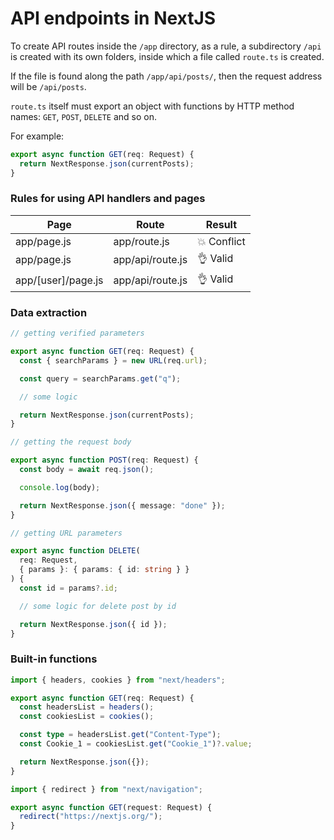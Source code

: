 # API endpoints in NextJS

To create API routes inside the `/app` directory, as a rule, a subdirectory `/api` is created with its own folders, inside which a file called `route.ts` is created.

If the file is found along the path `/app/api/posts/`, then the request address will be `/api/posts`.

`route.ts` itself must export an object with functions by HTTP method names: `GET`, `POST`, `DELETE` and so on.

For example:

```typescript
export async function GET(req: Request) {
  return NextResponse.json(currentPosts);
}
```

### Rules for using API handlers and pages

| Page               | Route            | Result      |
| ------------------ | ---------------- | ----------- |
| app/page.js        | app/route.js     | 💥 Conflict |
| app/page.js        | app/api/route.js | 👌 Valid    |
| app/[user]/page.js | app/api/route.js | 👌 Valid    |

### Data extraction

```typescript
// getting verified parameters

export async function GET(req: Request) {
  const { searchParams } = new URL(req.url);

  const query = searchParams.get("q");

  // some logic

  return NextResponse.json(currentPosts);
}
```

```typescript
// getting the request body

export async function POST(req: Request) {
  const body = await req.json();

  console.log(body);

  return NextResponse.json({ message: "done" });
}
```

```typescript
// getting URL parameters

export async function DELETE(
  req: Request,
  { params }: { params: { id: string } }
) {
  const id = params?.id;

  // some logic for delete post by id

  return NextResponse.json({ id });
}
```

### Built-in functions

```typescript
import { headers, cookies } from "next/headers";

export async function GET(req: Request) {
  const headersList = headers();
  const cookiesList = cookies();

  const type = headersList.get("Content-Type");
  const Cookie_1 = cookiesList.get("Cookie_1")?.value;

  return NextResponse.json({});
}
```

```typescript
import { redirect } from "next/navigation";

export async function GET(request: Request) {
  redirect("https://nextjs.org/");
}
```
